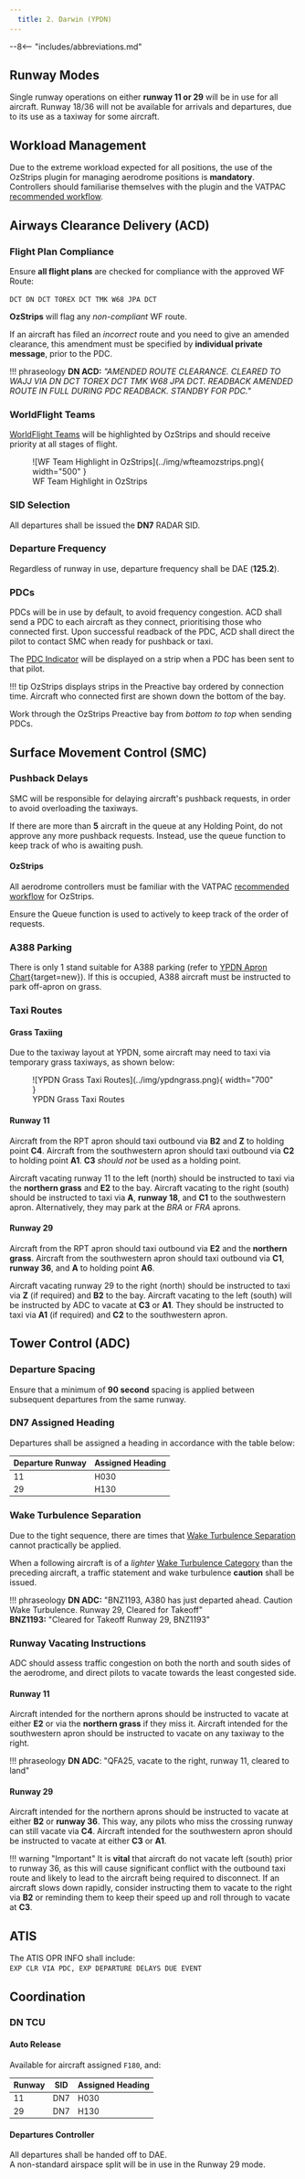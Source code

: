 ```yaml
---
  title: 2. Darwin (YPDN)
---
```


--8<-- "includes/abbreviations.md"

## Runway Modes
Single runway operations on either **runway 11 or 29** will be in use for all aircraft. Runway 18/36 will not be available for arrivals and departures, due to its use as a taxiway for some aircraft.

## Workload Management
Due to the extreme workload expected for all positions, the use of the OzStrips plugin for managing aerodrome positions is **mandatory**. Controllers should familiarise themselves with the plugin and the VATPAC [recommended workflow](../../../../client/towerstrips/#recommended-workflow).

## Airways Clearance Delivery (ACD)
### Flight Plan Compliance
Ensure **all flight plans** are checked for compliance with the approved WF Route:

`DCT DN DCT TOREX DCT TMK W68 JPA DCT`

**OzStrips** will flag any *non-compliant* WF route.

If an aircraft has filed an *incorrect* route and you need to give an amended clearance, this amendment must be specified by **individual private message**, prior to the PDC.

!!! phraseology
    **DN ACD:** *"AMENDED ROUTE CLEARANCE. CLEARED TO WAJJ VIA DN DCT TOREX DCT TMK W68 JPA DCT. READBACK AMENDED ROUTE IN FULL DURING PDC READBACK. STANDBY FOR PDC."*

### WorldFlight Teams
[WorldFlight Teams](../../../../#official-team-callsigns) will be highlighted by OzStrips and should receive priority at all stages of flight.

<figure markdown>
![WF Team Highlight in OzStrips](../img/wfteamozstrips.png){ width="500" }
<figcaption>WF Team Highlight in OzStrips</figcaption>
</figure>

### SID Selection
All departures shall be issued the **DN7** RADAR SID.

### Departure Frequency
Regardless of runway in use, departure frequency shall be DAE (**125.2**).

### PDCs
PDCs will be in use by default, to avoid frequency congestion. ACD shall send a PDC to each aircraft as they connect, prioritising those who connected first. Upon successful readback of the PDC, ACD shall direct the pilot to contact SMC when ready for pushback or taxi.

The [PDC Indicator](../../../client/towerstrips.md#strips) will be displayed on a strip when a PDC has been sent to that pilot.

!!! tip
    OzStrips displays strips in the Preactive bay ordered by connection time. Aircraft who connected first are shown down the bottom of the bay.

Work through the OzStrips Preactive bay from *bottom to top* when sending PDCs.

## Surface Movement Control (SMC)
### Pushback Delays
SMC will be responsible for delaying aircraft's pushback requests, in order to avoid overloading the taxiways.

If there are more than **5** aircraft in the queue at any Holding Point, do not approve any more pushback requests. Instead, use the queue function to keep track of who is awaiting push.

#### OzStrips
All aerodrome controllers must be familiar with the VATPAC [recommended workflow](../../../../client/towerstrips/#recommended-workflow) for OzStrips.

Ensure the Queue function is used to actively to keep track of the order of requests.

### A388 Parking
There is only 1 stand suitable for A388 parking (refer to [YPDN Apron Chart](https://www.airservicesaustralia.com/aip/current/dap/PDNAP01-180_04SEP2025.pdf){target=new}). If this is occupied, A388 aircraft must be instructed to park off-apron on grass.

### Taxi Routes
#### Grass Taxiing
Due to the taxiway layout at YPDN, some aircraft may need to taxi via temporary grass taxiways, as shown below:

<figure markdown>
![YPDN Grass Taxi Routes](../img/ypdngrass.png){ width="700" }
  <figcaption>YPDN Grass Taxi Routes</figcaption>
</figure>

#### Runway 11
Aircraft from the RPT apron should taxi outbound via **B2** and **Z** to holding point **C4**. Aircraft from the southwestern apron should taxi outbound via **C2** to holding point **A1**. **C3** *should not* be used as a holding point.

Aircraft vacating runway 11 to the left (north) should be instructed to taxi via the **northern grass** and **E2** to the bay. Aircraft vacating to the right (south) should be instructed to taxi via **A**, **runway 18**, and **C1** to the southwestern apron. Alternatively, they may park at the *BRA* or *FRA* aprons.

#### Runway 29
Aircraft from the RPT apron should taxi outbound via **E2** and the **northern grass**. Aircraft from the southwestern apron should taxi outbound via **C1**, **runway 36**, and **A** to holding point **A6**.

Aircraft vacating runway 29 to the right (north) should be instructed to taxi via **Z** (if required) and **B2** to the bay. Aircraft vacating to the left (south) will be instructed by ADC to vacate at **C3** or **A1**. They should be instructed to taxi via **A1** (if required) and **C2** to the southwestern apron.

## Tower Control (ADC)
### Departure Spacing
Ensure that a minimum of **90 second** spacing is applied between subsequent departures from the same runway.

### DN7 Assigned Heading
Departures shall be assigned a heading in accordance with the table below:

| Departure Runway | Assigned Heading |
| --- | --- |
| 11 | H030 |
| 29 | H130 |

### Wake Turbulence Separation
Due to the tight sequence, there are times that [Wake Turbulence Separation](../../../../../../separation-standards/waketurb/#runways) cannot practically be applied.

When a following aircraft is of a *lighter* [Wake Turbulence Category](../../../../../../separation-standards/waketurb/#categories) than the preceding aircraft, a traffic statement and wake turbulence **caution** shall be issued.

!!! phraseology
    **DN ADC:** "BNZ1193, A380 has just departed ahead. Caution Wake Turbulence. Runway 29, Cleared for Takeoff"  
    **BNZ1193:** "Cleared for Takeoff Runway 29, BNZ1193"

### Runway Vacating Instructions
ADC should assess traffic congestion on both the north and south sides of the aerodrome, and direct pilots to vacate towards the least congested side.

#### Runway 11
Aircraft intended for the northern aprons should be instructed to vacate at either **E2** or via the **northern grass** if they miss it. Aircraft intended for the southwestern apron should be instructed to vacate on any taxiway to the right.

!!! phraseology
    **DN ADC**: "QFA25, vacate to the right, runway 11, cleared to land"

#### Runway 29
Aircraft intended for the northern aprons should be instructed to vacate at either **B2** or **runway 36**. This way, any pilots who miss the crossing runway can still vacate via **C4**. Aircraft intended for the southwestern apron should be instructed to vacate at either **C3** or **A1**.

!!! warning "Important"
    It is **vital** that aircraft do not vacate left (south) prior to runway 36, as this will cause significant conflict with the outbound taxi route and likely to lead to the aircraft being required to disconnect. If an aircraft slows down rapidly, consider instructing them to vacate to the right via **B2** or reminding them to keep their speed up and roll through to vacate at **C3**.

## ATIS
The ATIS OPR INFO shall include:  
`EXP CLR VIA PDC, EXP DEPARTURE DELAYS DUE EVENT`

## Coordination
### DN TCU
#### Auto Release
Available for aircraft assigned `F180`, and:

| Runway | SID | Assigned Heading |
| ---------- | --- | --- |
| 11 | DN7 | H030 |
| 29 | DN7 | H130 |

#### Departures Controller
All departures shall be handed off to DAE.  
A non-standard airspace split will be in use in the Runway 29 mode.